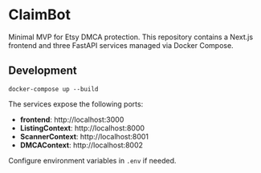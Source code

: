 # ClaimBot

Minimal MVP for Etsy DMCA protection. This repository contains a Next.js frontend and three FastAPI services managed via Docker Compose.

## Development

```
docker-compose up --build
```

The services expose the following ports:

- **frontend**: http://localhost:3000
- **ListingContext**: http://localhost:8000
- **ScannerContext**: http://localhost:8001
- **DMCAContext**: http://localhost:8002

Configure environment variables in `.env` if needed.
